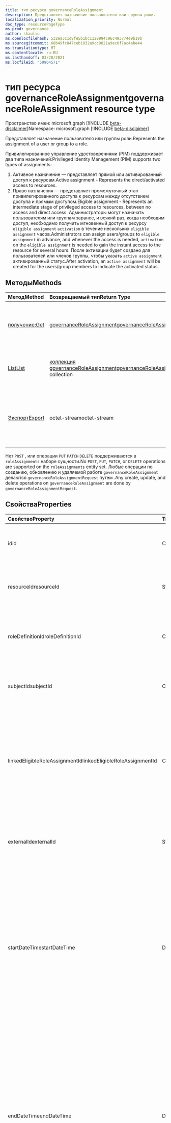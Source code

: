 ```yaml
---
title: тип ресурса governanceRoleAssignment
description: Представляет назначение пользователя или группы роли.
localization_priority: Normal
doc_type: resourcePageType
ms.prod: governance
author: shauliu
ms.openlocfilehash: 532ea3c1d8fe5b1bc1128994c96c493774e9b19b
ms.sourcegitcommit: 68b49fc847ceb1032a9cc9821a9ec0f7ac4abe44
ms.translationtype: MT
ms.contentlocale: ru-RU
ms.lasthandoff: 03/20/2021
ms.locfileid: "50964571"
---
```

# <a name="governanceroleassignment-resource-type"></a><span data-ttu-id="29f23-103">тип ресурса governanceRoleAssignment</span><span class="sxs-lookup"><span data-stu-id="29f23-103">governanceRoleAssignment resource type</span></span>

<span data-ttu-id="29f23-104">Пространство имен: microsoft.graph [!INCLUDE [beta-disclaimer](../../includes/beta-disclaimer.md)]</span><span class="sxs-lookup"><span data-stu-id="29f23-104">Namespace: microsoft.graph [!INCLUDE [beta-disclaimer](../../includes/beta-disclaimer.md)]</span></span>

<span data-ttu-id="29f23-105">Представляет назначение пользователя или группы роли.</span><span class="sxs-lookup"><span data-stu-id="29f23-105">Represents the assignment of a user or group to a role.</span></span>

<span data-ttu-id="29f23-106">Привилегированное управление удостоверениями (PIM) поддерживает два типа назначений:</span><span class="sxs-lookup"><span data-stu-id="29f23-106">Privileged Identity Management (PIM) supports two types of assignments:</span></span>

1. <span data-ttu-id="29f23-107">Активное назначение — представляет прямой или активированный доступ к ресурсам.</span><span class="sxs-lookup"><span data-stu-id="29f23-107">Active assignment - Represents the direct/activated access to resources.</span></span>
2. <span data-ttu-id="29f23-108">Право назначения — представляет промежуточный этап привилегированного доступа к ресурсам между отсутствием доступа и прямым доступом.</span><span class="sxs-lookup"><span data-stu-id="29f23-108">Eligible assignment - Represents an intermediate stage of privileged access to resources, between no access and direct access.</span></span> <span data-ttu-id="29f23-109">Администраторы могут назначать пользователям или группам заранее, и всякий раз, когда необходим доступ, необходимо получить мгновенный доступ к ресурсу `eligible assignment` `activation` в течение нескольких `eligible assignment` часов.</span><span class="sxs-lookup"><span data-stu-id="29f23-109">Administrators can assign users/groups to `eligible assignment` in advance, and whenever the access is needed, `activation` on the `eligible assignment` is needed to gain the instant access to the resource for several hours.</span></span> <span data-ttu-id="29f23-110">После активации будет создано для пользователей или членов группы, чтобы указать `active assignment` активированный статус.</span><span class="sxs-lookup"><span data-stu-id="29f23-110">After activation, an `active assignment` will be created for the users/group members to indicate the activated status.</span></span>

## <a name="methods"></a><span data-ttu-id="29f23-111">Методы</span><span class="sxs-lookup"><span data-stu-id="29f23-111">Methods</span></span>

| <span data-ttu-id="29f23-112">Метод</span><span class="sxs-lookup"><span data-stu-id="29f23-112">Method</span></span>          | <span data-ttu-id="29f23-113">Возвращаемый тип</span><span class="sxs-lookup"><span data-stu-id="29f23-113">Return Type</span></span> |<span data-ttu-id="29f23-114">Описание</span><span class="sxs-lookup"><span data-stu-id="29f23-114">Description</span></span>|
|:------------|:--------|:--------|
|<span data-ttu-id="29f23-115">[получение](../api/governanceroleassignment-get.md);</span><span class="sxs-lookup"><span data-stu-id="29f23-115">[Get](../api/governanceroleassignment-get.md)</span></span> |  [<span data-ttu-id="29f23-116">governanceRoleAssignment</span><span class="sxs-lookup"><span data-stu-id="29f23-116">governanceRoleAssignment</span></span>](../resources/governanceroleassignment.md) |<span data-ttu-id="29f23-117">Чтение свойств и связей объекта назначения ролей.</span><span class="sxs-lookup"><span data-stu-id="29f23-117">Read properties and relationships of a role assignment entity.</span></span>|
|[<span data-ttu-id="29f23-118">List</span><span class="sxs-lookup"><span data-stu-id="29f23-118">List</span></span>](../api/governanceroleassignment-list.md) | <span data-ttu-id="29f23-119">[коллекция governanceRoleAssignment](../resources/governanceroleassignment.md)</span><span class="sxs-lookup"><span data-stu-id="29f23-119">[governanceRoleAssignment](../resources/governanceroleassignment.md) collection</span></span>|<span data-ttu-id="29f23-120">Список набор назначений ролей на ресурсе.</span><span class="sxs-lookup"><span data-stu-id="29f23-120">List a collection of role assignments on a resource.</span></span> |
|[<span data-ttu-id="29f23-121">Экспорт</span><span class="sxs-lookup"><span data-stu-id="29f23-121">Export</span></span>](../api/governanceroleassignment-export.md) | <span data-ttu-id="29f23-122">octet-stream</span><span class="sxs-lookup"><span data-stu-id="29f23-122">octet-stream</span></span> |<span data-ttu-id="29f23-123">Скачайте коллекцию назначений ролей на ресурсе и сохраните в качестве `.csv` файла.</span><span class="sxs-lookup"><span data-stu-id="29f23-123">Download a collection of role assignments on a resource and save as a `.csv` file.</span></span>|

<span data-ttu-id="29f23-124">Нет `POST` , или операции `PUT` `PATCH` `DELETE` поддерживаются в `roleAssignments` наборе сущности.</span><span class="sxs-lookup"><span data-stu-id="29f23-124">No `POST`, `PUT`, `PATCH`, or `DELETE` operations are supported on the `roleAssignments` entity set.</span></span> <span data-ttu-id="29f23-125">Любые операции по созданию, обновлению и удаляемой работе `governanceRoleAssignment` делаются `governanceRoleAssignmentRequest` путем .</span><span class="sxs-lookup"><span data-stu-id="29f23-125">Any create, update, and delete operations on `governanceRoleAssignment` are done by `governanceRoleAssignmentRequest`.</span></span>

## <a name="properties"></a><span data-ttu-id="29f23-126">Свойства</span><span class="sxs-lookup"><span data-stu-id="29f23-126">Properties</span></span>
| <span data-ttu-id="29f23-127">Свойство</span><span class="sxs-lookup"><span data-stu-id="29f23-127">Property</span></span>  | <span data-ttu-id="29f23-128">Тип</span><span class="sxs-lookup"><span data-stu-id="29f23-128">Type</span></span>      |<span data-ttu-id="29f23-129">Описание</span><span class="sxs-lookup"><span data-stu-id="29f23-129">Description</span></span>|
|:----------|:----------|:----------|
|<span data-ttu-id="29f23-130">id</span><span class="sxs-lookup"><span data-stu-id="29f23-130">id</span></span>         |<span data-ttu-id="29f23-131">Строка</span><span class="sxs-lookup"><span data-stu-id="29f23-131">String</span></span>     |<span data-ttu-id="29f23-132">ID назначения роли.</span><span class="sxs-lookup"><span data-stu-id="29f23-132">The ID of the role assignment.</span></span> <span data-ttu-id="29f23-133">Он находится в формате GUID.</span><span class="sxs-lookup"><span data-stu-id="29f23-133">It is in GUID format.</span></span>|
|<span data-ttu-id="29f23-134">resourceId</span><span class="sxs-lookup"><span data-stu-id="29f23-134">resourceId</span></span> |<span data-ttu-id="29f23-135">String</span><span class="sxs-lookup"><span data-stu-id="29f23-135">String</span></span>     |<span data-ttu-id="29f23-136">Обязательный.</span><span class="sxs-lookup"><span data-stu-id="29f23-136">Required.</span></span> <span data-ttu-id="29f23-137">ID ресурса, с которым связано назначение ролей.</span><span class="sxs-lookup"><span data-stu-id="29f23-137">The ID of the resource which the role assignment is associated with.</span></span> |
|<span data-ttu-id="29f23-138">roleDefinitionId</span><span class="sxs-lookup"><span data-stu-id="29f23-138">roleDefinitionId</span></span>|<span data-ttu-id="29f23-139">Строка</span><span class="sxs-lookup"><span data-stu-id="29f23-139">String</span></span>|<span data-ttu-id="29f23-140">Обязательный.</span><span class="sxs-lookup"><span data-stu-id="29f23-140">Required.</span></span> <span data-ttu-id="29f23-141">ID определения роли, с которым связано назначение ролей.</span><span class="sxs-lookup"><span data-stu-id="29f23-141">The ID of the role definition which the role assignment is associated with.</span></span> |
|<span data-ttu-id="29f23-142">subjectId</span><span class="sxs-lookup"><span data-stu-id="29f23-142">subjectId</span></span>|<span data-ttu-id="29f23-143">Строка</span><span class="sxs-lookup"><span data-stu-id="29f23-143">String</span></span>       |<span data-ttu-id="29f23-144">Обязательный.</span><span class="sxs-lookup"><span data-stu-id="29f23-144">Required.</span></span> <span data-ttu-id="29f23-145">ID субъекта, с которым связано назначение ролей.</span><span class="sxs-lookup"><span data-stu-id="29f23-145">The ID of the subject which the role assignment is associated with.</span></span> |
|<span data-ttu-id="29f23-146">linkedEligibleRoleAssignmentId</span><span class="sxs-lookup"><span data-stu-id="29f23-146">linkedEligibleRoleAssignmentId</span></span>|<span data-ttu-id="29f23-147">Строка</span><span class="sxs-lookup"><span data-stu-id="29f23-147">String</span></span>|<span data-ttu-id="29f23-148">Если это и создано из-за активации `active assignment` на , он представляет собой `eligible assignment` ID `eligible assignment` этого; В противном случае значение `null` .</span><span class="sxs-lookup"><span data-stu-id="29f23-148">If this is an `active assignment` and created due to activation on an `eligible assignment`, it represents the ID of that `eligible assignment`; Otherwise, the value is `null`.</span></span> |
|<span data-ttu-id="29f23-149">externalId</span><span class="sxs-lookup"><span data-stu-id="29f23-149">externalId</span></span>   |<span data-ttu-id="29f23-150">String</span><span class="sxs-lookup"><span data-stu-id="29f23-150">String</span></span>     |<span data-ttu-id="29f23-151">Внешний ID ресурса, который используется для определения назначения роли в поставщике.</span><span class="sxs-lookup"><span data-stu-id="29f23-151">The external ID the resource that is used to identify the role assignment in the provider.</span></span>|
|<span data-ttu-id="29f23-152">startDateTime</span><span class="sxs-lookup"><span data-stu-id="29f23-152">startDateTime</span></span>|<span data-ttu-id="29f23-153">DateTimeOffset</span><span class="sxs-lookup"><span data-stu-id="29f23-153">DateTimeOffset</span></span>|<span data-ttu-id="29f23-154">Время начала назначения роли.</span><span class="sxs-lookup"><span data-stu-id="29f23-154">The start time of the role assignment.</span></span> <span data-ttu-id="29f23-155">Тип Timestamp представляет сведения о времени и дате с использованием формата ISO 8601 (всегда применяется формат UTC).</span><span class="sxs-lookup"><span data-stu-id="29f23-155">The Timestamp type represents date and time information using ISO 8601 format and is always in UTC time.</span></span> <span data-ttu-id="29f23-156">Например, значение полуночи 1 января 2014 г. в формате UTC: `2014-01-01T00:00:00Z`.</span><span class="sxs-lookup"><span data-stu-id="29f23-156">For example, midnight UTC on Jan 1, 2014 is `2014-01-01T00:00:00Z`</span></span>|
|<span data-ttu-id="29f23-157">endDateTime</span><span class="sxs-lookup"><span data-stu-id="29f23-157">endDateTime</span></span>|<span data-ttu-id="29f23-158">DateTimeOffset</span><span class="sxs-lookup"><span data-stu-id="29f23-158">DateTimeOffset</span></span>|<span data-ttu-id="29f23-159">Для назначения непостоянных ролей это время, когда срок действия назначения роли истекает.</span><span class="sxs-lookup"><span data-stu-id="29f23-159">For a non-permanent role assignment, this is the time when the role assignment will be expired.</span></span> <span data-ttu-id="29f23-160">Тип Timestamp представляет сведения о времени и дате с использованием формата ISO 8601 (всегда применяется формат UTC).</span><span class="sxs-lookup"><span data-stu-id="29f23-160">The Timestamp type represents date and time information using ISO 8601 format and is always in UTC time.</span></span> <span data-ttu-id="29f23-161">Например, значение полуночи 1 января 2014 г. в формате UTC: `2014-01-01T00:00:00Z`.</span><span class="sxs-lookup"><span data-stu-id="29f23-161">For example, midnight UTC on Jan 1, 2014 is `2014-01-01T00:00:00Z`</span></span>|
|<span data-ttu-id="29f23-162">assignmentState</span><span class="sxs-lookup"><span data-stu-id="29f23-162">assignmentState</span></span>|<span data-ttu-id="29f23-163">Строка</span><span class="sxs-lookup"><span data-stu-id="29f23-163">String</span></span>  |<span data-ttu-id="29f23-164">Состояние назначения.</span><span class="sxs-lookup"><span data-stu-id="29f23-164">The state of the assignment.</span></span> <span data-ttu-id="29f23-165">Это значение может быть для назначения, назначенного администраторами, или если оно непосредственно назначено администраторами или активировано при назначении, назначенное `Eligible` `Active` `Active` пользователями.</span><span class="sxs-lookup"><span data-stu-id="29f23-165">The value can be `Eligible` for eligible assignment or `Active` if it is directly assigned `Active` by administrators, or activated on an eligible assignment by the users.</span></span>|
|<span data-ttu-id="29f23-166">memberType</span><span class="sxs-lookup"><span data-stu-id="29f23-166">memberType</span></span>|<span data-ttu-id="29f23-167">Строка</span><span class="sxs-lookup"><span data-stu-id="29f23-167">String</span></span>      |<span data-ttu-id="29f23-168">Тип участника.</span><span class="sxs-lookup"><span data-stu-id="29f23-168">The type of member.</span></span> <span data-ttu-id="29f23-169">Значение может быть: (если назначение роли наследуется из области родительского ресурса), (если назначение роли не наследуется, а происходит от членства в групповом назначении) или (если назначение роли не наследуется или не от группового `Inherited` `Group` `User` назначения).</span><span class="sxs-lookup"><span data-stu-id="29f23-169">The value can be: `Inherited` (if the role assignment is inherited from a parent resource scope), `Group` (if the role assignment is not inherited, but comes from the membership of a group assignment), or `User` (if the role assignment is neither inherited nor from a group assignment).</span></span>|


## <a name="relationships"></a><span data-ttu-id="29f23-170">Связи</span><span class="sxs-lookup"><span data-stu-id="29f23-170">Relationships</span></span>
| <span data-ttu-id="29f23-171">Связь</span><span class="sxs-lookup"><span data-stu-id="29f23-171">Relationship</span></span> | <span data-ttu-id="29f23-172">Тип</span><span class="sxs-lookup"><span data-stu-id="29f23-172">Type</span></span>   |<span data-ttu-id="29f23-173">Описание</span><span class="sxs-lookup"><span data-stu-id="29f23-173">Description</span></span>|
|:---------------|:--------|:----------|
|<span data-ttu-id="29f23-174">resource</span><span class="sxs-lookup"><span data-stu-id="29f23-174">resource</span></span>|[<span data-ttu-id="29f23-175">governanceResource</span><span class="sxs-lookup"><span data-stu-id="29f23-175">governanceResource</span></span>](../resources/governanceresource.md)|<span data-ttu-id="29f23-176">Только для чтения.</span><span class="sxs-lookup"><span data-stu-id="29f23-176">Read-only.</span></span> <span data-ttu-id="29f23-177">Ресурс, связанный с назначением ролей.</span><span class="sxs-lookup"><span data-stu-id="29f23-177">The resource associated with the role assignment.</span></span> |
|<span data-ttu-id="29f23-178">roleDefinition</span><span class="sxs-lookup"><span data-stu-id="29f23-178">roleDefinition</span></span>|[<span data-ttu-id="29f23-179">governanceRoleDefinition</span><span class="sxs-lookup"><span data-stu-id="29f23-179">governanceRoleDefinition</span></span>](../resources/governanceroledefinition.md)|<span data-ttu-id="29f23-180">Только для чтения.</span><span class="sxs-lookup"><span data-stu-id="29f23-180">Read-only.</span></span> <span data-ttu-id="29f23-181">Определение роли, связанное с назначением роли.</span><span class="sxs-lookup"><span data-stu-id="29f23-181">The role definition associated with the role assignment.</span></span> |
|<span data-ttu-id="29f23-182">subject</span><span class="sxs-lookup"><span data-stu-id="29f23-182">subject</span></span>|[<span data-ttu-id="29f23-183">governanceSubject</span><span class="sxs-lookup"><span data-stu-id="29f23-183">governanceSubject</span></span>](../resources/governancesubject.md)|<span data-ttu-id="29f23-184">Только для чтения.</span><span class="sxs-lookup"><span data-stu-id="29f23-184">Read-only.</span></span> <span data-ttu-id="29f23-185">Тема, связанная с назначением ролей.</span><span class="sxs-lookup"><span data-stu-id="29f23-185">The subject associated with the role assignment.</span></span> |
|<span data-ttu-id="29f23-186">linkedEligibleRoleAssignment</span><span class="sxs-lookup"><span data-stu-id="29f23-186">linkedEligibleRoleAssignment</span></span>|[<span data-ttu-id="29f23-187">governanceRoleAssignment</span><span class="sxs-lookup"><span data-stu-id="29f23-187">governanceRoleAssignment</span></span>](../resources/governanceroleassignment.md)|<span data-ttu-id="29f23-188">Только для чтения.</span><span class="sxs-lookup"><span data-stu-id="29f23-188">Read-only.</span></span> <span data-ttu-id="29f23-189">Если это и `active assignment` создается из-за активации на объекте, он представляет `eligible assignment` объект `eligible assignment` этого; В противном случае значение `null` .</span><span class="sxs-lookup"><span data-stu-id="29f23-189">If this is an `active assignment` and created due to activation on an `eligible assignment`, it represents the object of that `eligible assignment`; Otherwise, the value is `null`.</span></span> |

## <a name="json-representation"></a><span data-ttu-id="29f23-190">Представление JSON</span><span class="sxs-lookup"><span data-stu-id="29f23-190">JSON representation</span></span>

<span data-ttu-id="29f23-191">Ниже представлено описание ресурса в формате JSON.</span><span class="sxs-lookup"><span data-stu-id="29f23-191">Here is a JSON representation of the resource.</span></span>


<!-- {
  "blockType": "resource",
  "keyProperty": "id",
  "optionalProperties": [

  ],
  "@odata.type": "microsoft.graph.governanceRoleAssignment"
}-->

```json
{
  "id": "String (identifier)",
  "resourceId": "String",
  "roleDefinitionId": "String",
  "subjectId": "String",
  "linkedEligibleRoleAssignmentId": "String",
  "externalId": "String",
  "startDateTime": "String (timestamp)",
  "endDateTime": "String (timestamp)",
  "assignmentState": "String",
  "memberType": "String",
}

```

<!-- uuid: 8fcb5dbc-d5aa-4681-8e31-b001d5168d79
2015-10-25 14:57:30 UTC -->
<!--
{
  "type": "#page.annotation",
  "description": "governanceRoleAssignment",
  "keywords": "",
  "section": "documentation",
  "tocPath": "",
  "suppressions": []
}
-->



